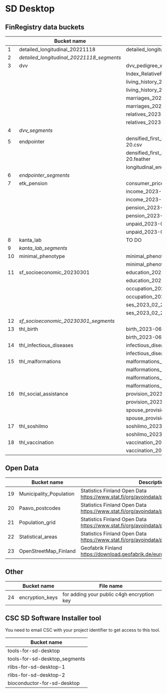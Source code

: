 # SD Desktop

## FinRegistry data buckets

| | Bucket name                               | File name                                                              |
|-- | ------                                  | ------                                                                 | 
| 1 | detailed_longitudinal_20221118          | detailed_longitudinal_DF10_2022-11-11.csv                              |   
| 2 | *detailed_longitudinal_20221118_segments* |                                                                      |   
| 3 | dvv                                     | dvv_pedigree_withfamid_2023-06-27.csv                                  |   
| |                                           | Index_RelativePair_basic_2023-06-27.csv                                |
| |                                           | living_history_2023-06-14.csv                                          |   
| |                                           | living_history_2023-06-14.feather                                      |  
| |                                           | marriages_2023-06-14.csv                                               | 
| |                                           | marriages_2023-06-14.feather                                           | 
| |                                           | relatives_2023-06-14.csv                                               |  
| |                                           | relatives_2023-06-14.feather                                           |  
| 4 | *dvv_segments*                          |                                                                        | 
| 5 | endpointer                              | densified_first_events_DF10_no_omits_2022-09-20.csv                    | 
| |                                           | densified_first_events_DF10_no_omits_2022-09-20.feather                |   
| |                                           | longitudinal_endpoints_no_omits_DF10_2022_09_29.csv                    |   
| 6 | *endpointer_segments*                   |                                                                        |   
| 7 | etk_pension                             | consumer_price_index_1972_2021.csv                                     |   
| |                                           | income_2023-07-20.csv                                                  | 
| |                                           | income_2023-07-20.feather                                              |
| |                                           | pension_2023-07-20.csv                                                 |   
| |                                           | pension_2023-07-20.feather                                             | 
| |                                           | unpaid_2023-07-20.csv                                                  |  
| |                                           | unpaid_2023-07-20.feather                                              | 
| 8 | kanta_lab                               | TO DO                                                                  |   
| 9 | *kanta_lab_segments*                    |                                                                        |   
| 10 | minimal_phenotype                      | minimal_phenotype_2023-08-14.csv                                       | 
| |                                           | minimal_phenotype_2023-08-14.feather                                   | 
| 11 | sf_socioeconomic_20230301              | education_2023-02-28.csv                                               | 
| |                                           | education_2023-02-28.feather                                           | 
| |                                           | occupation_2023_02_28.csv                                              | 
| |                                           | occupation_2023_02_28.feather                                          | 
| |                                           | ses_2023_02_28.csv                                                     | 
| |                                           | ses_2023_02_28.feather                                                 |   
| 12 | *sf_socioeconomic_20230301_segments*   |                                                                        |   
| 13 | thl_birth                              | birth_2023-06-26.csv                                                   |   
| |                                           | birth_2023-06-26.feather                                               |   
| 14 | thl_infectious_diseases                | infectious_diseases_2023-06-26.csv                                     |   
| |                                           | infectious_diseases_2023-06-26.feather                                 |   
| 15 | thl_malformations                      | malformations_anomaly_2023-06-26.csv                                   |   
| |                                           | malformations_anomaly_2023-06-26.feather                               |   
| |                                           | malformations_basic_2023-06-26.csv                                     |   
| |                                           | malformations_basic_2023-06-26.feather                                 |   
| 16 | thl_social_assistance                  | provision_2023-06-19.csv                                               |   
| |                                           | provision_2023-06-19.feather                                           |   
| |                                           | spouse_provision_2023-06-19.csv                                        |   
| |                                           | spouse_provision_2023-06-19.feather                                    |   
| 17 | thl_soshilmo                           | soshilmo_2023-06-19.csv                                                |   
| |                                           | soshilmo_2023-06-19.feather                                            |   
| 18 | thl_vaccination                        | vaccination_2023-06-26.csv                                             |   
| |                                           | vaccination_2023-06-26.feather                                         |   

## Open Data

| | Bucket name                             | Description                                                                                 |
|-- | ------                                  | ------                                                                                      |
| 19 | Municipality_Population                 | Statistics Finland Open Data https://www.stat.fi/org/avoindata/paikkatietoaineistot_en.html | 
| 20 | Paavo_postcodes                         | Statistics Finland Open Data https://www.stat.fi/org/avoindata/paikkatietoaineistot_en.html |
| 21 | Population_grid                         | Statistics Finland Open Data https://www.stat.fi/org/avoindata/paikkatietoaineistot_en.html |
| 22 | Statistical_areas                       | Statistics Finland Open Data https://www.stat.fi/org/avoindata/paikkatietoaineistot_en.html |
| 23 | OpenStreetMap_Finland                   | Geofabrik Finland https://download.geofabrik.de/europe/finland.html                         |

## Other

|| Bucket name                             | File name                                                |
|--| ------                                  | ------                                                   |
| 24 | encryption_keys                         | for adding your public c4gh encryption key               | 

## CSC SD Software Installer tool

You need to email CSC with your project identifier to get access to this tool.

| Bucket name                             | 
| ------                                  | 
| tools-for-sd-desktop                    | 
| tools-for-sd-desktop_segments           | 
| rlibs-for-sd-desktop-1                  | 
| rlibs-for-sd-desktop-2                  | 
| bioconductor-for-sd-desktop             | 

<br/><br/>

<!--**Archived FinRegistry data buckets:**

| Bucket name                             | File name                                                |
| ------                                  | ------                                                   |
| minimal_phenotype_20221014              | TO DO                                                    | 
| sf_socioeconomic_20221124               | TO DO                                                    | 
| sf_socioeconomic_20221124_segments      | TO DO                                                    | -->
